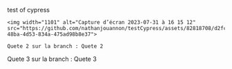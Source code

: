 test of cypress
```
<img width="1101" alt="Capture d’écran 2023-07-31 à 16 15 12" src="https://github.com/nathanjouannon/testCypress/assets/82818708/d2fc3ddd-48ba-4d53-834a-475ad98b8e37">

Quete 2 sur la branch : Quete 2
```

Quete 3 sur la branch : Quete 3
```